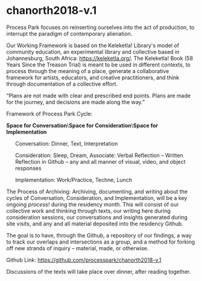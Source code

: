 # chanorth2018-v.1
Process Park focuses on reinserting ourselves into the act of production, to interrupt the paradigm of contemporary alienation.

Our Working Framework is based on the Keleketla! Library's model of community education, an experimental library and collective based in Johannesburg, South Africa: https://keleketla.org/. The Keleketla! Book (58 Years Since the Treason Trial) is meant to be used in different contexts, to process through the meaning of a place, generate a collaborative framework for artists, educators, and creative practitioners, and think through documentation of a collective effort.

“Plans are not made with clear and prescribed end points. Plans are made for the journey, and decisions are made along the way.”    
 	
Framework of Process Park Cycle:                                                                 	           	

<strong>Space for Conversation</strong>\\<strong>Space for Consideration</strong>\\<strong>Space for Implementation</strong>

 <ul>Conversation: Dinner, Text, Interpretation</ul>
<ul>Consideration: Sleep, Dream, Associate: Verbal Reflection – Written Reflection in Github – any and all manner of visual, video, and object responses</ul>
  <ul>Implementation: Work/Practice, Techne, Lunch</ul>

<p>The Process of Archiving: Archiving, documenting, and writing about the cycles of Conversation, Consideration, and Implementation, will be a key ongoing <em>process!</em> during the residency month. This will consist of our collective work and thinking through texts, our writing here during consideration sessions, our conversations and insights generated during site visits, and any and all material deposited into the residency Github. 

The goal is to have, through the Github, a repository of our findings, a way to track our overlaps and intersections as a group, and a method for forking off new strands of inquiry – material, made, or otherwise.

Github Link: https://github.com/processpark/chanorth2018-v.1

Discussions of the texts will take place over dinner, after reading together.



